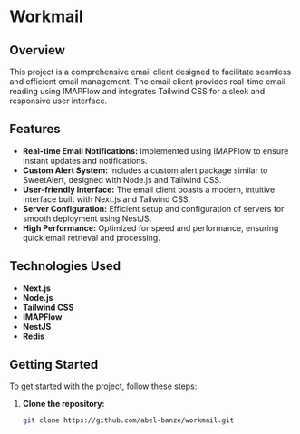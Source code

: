 # Workmail

## Overview
This project is a comprehensive email client designed to facilitate seamless and efficient email management. The email client provides real-time email reading using IMAPFlow and integrates Tailwind CSS for a sleek and responsive user interface.

## Features
- **Real-time Email Notifications:** Implemented using IMAPFlow to ensure instant updates and notifications.
- **Custom Alert System:** Includes a custom alert package similar to SweetAlert, designed with Node.js and Tailwind CSS.
- **User-friendly Interface:** The email client boasts a modern, intuitive interface built with Next.js and Tailwind CSS.
- **Server Configuration:** Efficient setup and configuration of servers for smooth deployment using NestJS.
- **High Performance:** Optimized for speed and performance, ensuring quick email retrieval and processing.

## Technologies Used
- **Next.js**
- **Node.js**
- **Tailwind CSS**
- **IMAPFlow**
- **NestJS**
- **Redis**

## Getting Started
To get started with the project, follow these steps:
1. **Clone the repository:**
   ```bash
   git clone https://github.com/abel-banze/workmail.git
